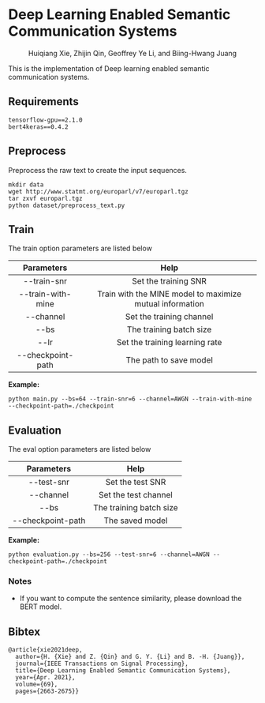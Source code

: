 # Deep Learning Enabled Semantic Communication Systems

<center>Huiqiang Xie, Zhijin Qin, Geoffrey Ye Li, and Biing-Hwang Juang </center>

This is the implementation of  Deep learning enabled semantic communication systems.

## Requirements
```
tensorflow-gpu==2.1.0
bert4keras==0.4.2
```

## Preprocess

Preprocess the raw text to create the input sequences.

```shell
mkdir data
wget http://www.statmt.org/europarl/v7/europarl.tgz
tar zxvf europarl.tgz
python dataset/preprocess_text.py
```

## Train


The train option parameters are listed below

|    Parameters     |                           Help                           |
| :---------------: | :------------------------------------------------------: |
|    --train-snr    |                   Set the training SNR                   |
| --train-with-mine | Train with the MINE model to maximize mutual information |
|     --channel     |                 Set the training channel                 |
|       --bs        |                 The training batch size                  |
|       --lr        |              Set the training learning rate              |
| --checkpoint-path |                  The path to save model                  |

**Example:**

```shell
python main.py --bs=64 --train-snr=6 --channel=AWGN --train-with-mine --checkpoint-path=./checkpoint 
```

 

## Evaluation

The eval option parameters are listed below

|    Parameters     |              Help              |
| :---------------: | :----------------------------: |
|    --test-snr     |        Set the test SNR        |
|     --channel     |    Set the test channel    |
|       --bs        |    The training batch size     |
| --checkpoint-path |     The saved model     |

**Example:**

```shell
python evaluation.py --bs=256 --test-snr=6 --channel=AWGN --checkpoint-path=./checkpoint
```
### Notes
+ If you want to compute the sentence similarity, please download the BERT model.

## Bibtex
```bitex
@article{xie2021deep,
  author={H. {Xie} and Z. {Qin} and G. Y. {Li} and B. -H. {Juang}},
  journal={IEEE Transactions on Signal Processing}, 
  title={Deep Learning Enabled Semantic Communication Systems}, 
  year={Apr. 2021},
  volume={69},
  pages={2663-2675}}
```
